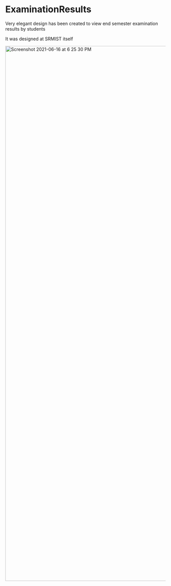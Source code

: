 # ExaminationResults


Very elegant design has been created to view end semester examination results by students

It was designed at SRMIST itself


<img width="1680" alt="Screenshot 2021-06-16 at 6 25 30 PM" src="https://user-images.githubusercontent.com/85999444/122222857-4a4cd200-ced0-11eb-9e32-e0d840569f41.png">

